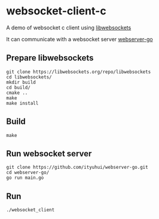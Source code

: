 # websocket-client-c
A demo of websocket c client using [libwebsockets](https://libwebsockets.org/)

It can communicate with a websocket server [webserver-go](https://github.com/ityuhui/webserver-go)

## Prepare libwebsockets

```shell
git clone https://libwebsockets.org/repo/libwebsockets
cd libwebsockets/
mkdir build
cd build/
cmake ..
make
make install
```

## Build
```shell
make
```

## Run websocket server
```shell
git clone https://github.com/ityuhui/webserver-go.git
cd webserver-go/
go run main.go
```
## Run
```shell
./websocket_client
```